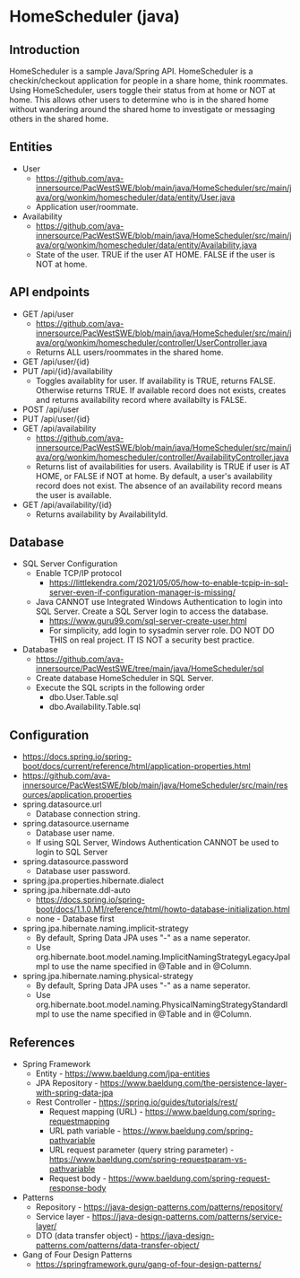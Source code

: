 # HomeScheduler (java)
## Introduction
HomeScheduler is a sample Java/Spring API. HomeScheduler is a checkin/checkout application for people in a share home, think roommates. Using HomeScheduler, users toggle their status from at home or NOT at home. This allows other users to determine who is in the shared home without wandering around the shared home to investigate or messaging others in the shared home.

## Entities
* User
  * https://github.com/ava-innersource/PacWestSWE/blob/main/java/HomeScheduler/src/main/java/org/wonkim/homescheduler/data/entity/User.java
  * Application user/roommate.
* Availability
  * https://github.com/ava-innersource/PacWestSWE/blob/main/java/HomeScheduler/src/main/java/org/wonkim/homescheduler/data/entity/Availability.java
  * State of the user. TRUE if the user AT HOME. FALSE if the user is NOT at home.

## API endpoints
* GET /api/user
  * https://github.com/ava-innersource/PacWestSWE/blob/main/java/HomeScheduler/src/main/java/org/wonkim/homescheduler/controller/UserController.java
  * Returns ALL users/roommates in the shared home.
* GET /api/user/{id}
* PUT /api/{id}/availability
  * Toggles availablity for user. If availability is TRUE, returns FALSE. Otherwise returns TRUE. If available record does not exists, creates and returns availability record where availabilty is FALSE.
* POST /api/user
* PUT /api/user/{id}
* GET /api/availability
  * https://github.com/ava-innersource/PacWestSWE/blob/main/java/HomeScheduler/src/main/java/org/wonkim/homescheduler/controller/AvailabilityController.java
  * Returns list of availabilities for users. Availability is TRUE if user is AT HOME, or FALSE if NOT at home. By default, a user's availability record does not exist. The absence of an availability record means the user is available.
* GET /api/availability/{id}
  * Returns availability by AvailabilityId.

## Database
* SQL Server Configuration
  * Enable TCP/IP protocol
    * https://littlekendra.com/2021/05/05/how-to-enable-tcpip-in-sql-server-even-if-configuration-manager-is-missing/
  * Java CANNOT use Integrated Windows Authentication to login into SQL Server. Create a SQL Server login to access the database.
    * https://www.guru99.com/sql-server-create-user.html
    * For simplicity, add login to sysadmin server role. DO NOT DO THIS on real project. IT IS NOT a security best practice.
* Database
  * https://github.com/ava-innersource/PacWestSWE/tree/main/java/HomeScheduler/sql
  * Create database HomeScheduler in SQL Server.
  * Execute the SQL scripts in the following order
    * dbo.User.Table.sql
    * dbo.Availability.Table.sql

## Configuration
* https://docs.spring.io/spring-boot/docs/current/reference/html/application-properties.html
* https://github.com/ava-innersource/PacWestSWE/blob/main/java/HomeScheduler/src/main/resources/application.properties
* spring.datasource.url
  * Database connection string.
* spring.datasource.username
  * Database user name.
  * If using SQL Server, Windows Authentication CANNOT be used to login to SQL Server
* spring.datasource.password
  * Database user password.
* spring.jpa.properties.hibernate.dialect
* spring.jpa.hibernate.ddl-auto
  * https://docs.spring.io/spring-boot/docs/1.1.0.M1/reference/html/howto-database-initialization.html
  * none - Database first
* spring.jpa.hibernate.naming.implicit-strategy
  * By default, Spring Data JPA uses "-" as a name seperator.
  * Use org.hibernate.boot.model.naming.ImplicitNamingStrategyLegacyJpaImpl to use the name specified in @Table and in @Column.
* spring.jpa.hibernate.naming.physical-strategy
  * By default, Spring Data JPA uses "-" as a name seperator.
  * Use org.hibernate.boot.model.naming.PhysicalNamingStrategyStandardImpl to use the name specified in @Table and in @Column.

## References
* Spring Framework
  * Entity - https://www.baeldung.com/jpa-entities
  * JPA Repository - https://www.baeldung.com/the-persistence-layer-with-spring-data-jpa
  * Rest Controller - https://spring.io/guides/tutorials/rest/
    * Request mapping (URL) - https://www.baeldung.com/spring-requestmapping
    * URL path variable - https://www.baeldung.com/spring-pathvariable
    * URL request parameter (query string parameter) - https://www.baeldung.com/spring-requestparam-vs-pathvariable
    * Request body - https://www.baeldung.com/spring-request-response-body
* Patterns
  * Repository - https://java-design-patterns.com/patterns/repository/
  * Service layer - https://java-design-patterns.com/patterns/service-layer/
  * DTO (data transfer object) - https://java-design-patterns.com/patterns/data-transfer-object/
* Gang of Four Design Patterns
  * https://springframework.guru/gang-of-four-design-patterns/
